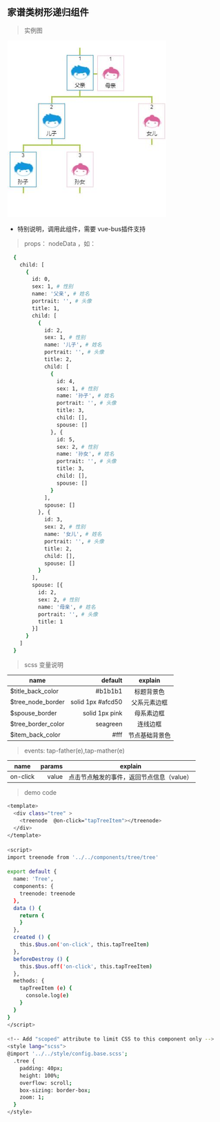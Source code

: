 ## 家谱类树形递归组件

> 实例图

![Image text](./demo.jpg)

* 特别说明，调用此组件，需要 vue-bus插件支持


> props： nodeData ，如：
```bash
  {
    child: [
      {
        id: 0,
        sex: 1, # 性别
        name: '父亲', # 姓名
        portrait: '', # 头像
        title: 1,
        child: [
          {
            id: 2,
            sex: 1, # 性别
            name: '儿子', # 姓名
            portrait: '', # 头像
            title: 2,
            child: [
              {
                id: 4,
                sex: 1, # 性别
                name: '孙子', # 姓名
                portrait: '', # 头像
                title: 3,
                child: [],
                spouse: []
              }, {
                id: 5,
                sex: 2, # 性别
                name: '孙女', # 姓名
                portrait: '', # 头像
                title: 3,
                child: [],
                spouse: []
              }
            ],
            spouse: []
          }, {
            id: 3,
            sex: 2, # 性别
            name: '女儿', # 姓名
            portrait: '', # 头像
            title: 2,
            child: [],
            spouse: []
          }
        ],
        spouse: [{
          id: 2,
          sex: 2, # 性别
          name: '母亲', # 姓名
          portrait: '', # 头像
          title: 1
        }]
      }
    ]
  }
```

>scss 变量说明

| name          | default                  |   explain      |
| --------      |  -----:                  | :----:        |
|$title_back_color  | #b1b1b1 | 标题背景色 |
|$tree_node_border  |  solid 1px #afcd50 | 父系元素边框 |
|$spouse_border  | solid 1px pink| 母系素边框 |
|$tree_border_color  | seagreen | 连线边框 |
|$item_back_color  | #fff | 节点基础背景色 |

>events: tap-father(e),tap-mather(e)

| name         | params | explain     |
| --------     | -----: | :----:      |
| on-click    | value  |   点击节点触发的事件，返回节点信息（value）|

>demo code
```bash
<template>
  <div class="tree" >
    <treenode  @on-click="tapTreeItem"></treenode>
  </div>
</template>

<script>
import treenode from '../../components/tree/tree'

export default {
  name: 'Tree',
  components: {
    treenode: treenode
  },
  data () {
    return {
    }
  },
  created () {
    this.$bus.on('on-click', this.tapTreeItem)
  },
  beforeDestroy () {
    this.$bus.off('on-click', this.tapTreeItem)
  },
  methods: {
    tapTreeItem (e) {
      console.log(e)
    }
  }
}
</script>

<!-- Add "scoped" attribute to limit CSS to this component only -->
<style lang="scss">
@import '../../style/config.base.scss';
  .tree {
    padding: 40px;
    height: 100%;
    overflow: scroll;
    box-sizing: border-box;
    zoom: 1;
  }
</style>
```
